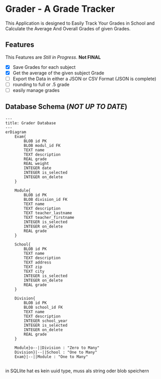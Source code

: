 # Grader - A Grade Tracker

This Application is designed to Easily Track Your Grades in School and Calculate the Average And Overall Grades of given Grades.

## Features

This Features are _Still in Progress_. **Not FINAL**

- [X] Save Grades for each subject
- [X] Get the average of the given subject Grade
- [ ] Export the Data in either a JSON or CSV Format (JSON is complete)
- [ ] rounding to full or .5 grade
- [ ] easily manage grades

## Database Schema (***NOT UP TO DATE***)

```mermaid
---
title: Grader Database
---
erDiagram
    Exam{
        BLOB id PK
        BLOB modul_id FK
        TEXT name
        TEXT description
        REAL grade
        REAL weight
        INTEGER date
        INTEGER is_selected
        INTEGER on_delete
    }

    Module{
        BLOB id PK
        BLOB division_id FK
        TEXT name
        TEXT description
        TEXT teacher_lastname
        TEXT teacher_firstname
        INTEGER is_selected
        INTEGER on_delete
        REAL grade
    }

    School{
        BLOB id PK
        TEXT name
        TEXT description
        TEXT address
        TEXT zip
        TEXT city
        INTEGER is_selected
        INTEGER on_delete
        REAL grade
    }

    Division{
        BLOB id PK
        BLOB school_id FK
        TEXT name
        TEXT description
        INTEGER school_year
        INTEGER is_selected
        INTEGER on_delete
        REAL grade
    }

    Module}o--||Division : "Zero to Many"
    Division}|--||School : "One to Many"
    Exam}|--||Module : "One to Many"
   
```

in SQLlite hat es kein uuid type, muss als string oder blob speichern
